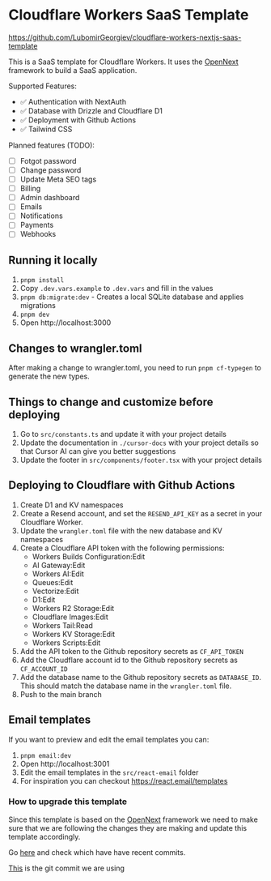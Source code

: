 # Cloudflare Workers SaaS Template

https://github.com/LubomirGeorgiev/cloudflare-workers-nextjs-saas-template

This is a SaaS template for Cloudflare Workers. It uses the [OpenNext](https://opennext.js.org/cloudflare) framework to build a SaaS application.

Supported Features:

- ✅ Authentication with NextAuth
- ✅ Database with Drizzle and Cloudflare D1
- ✅ Deployment with Github Actions
- ✅ Tailwind CSS

Planned features (TODO):

- [ ] Fotgot password
- [ ] Change password
- [ ] Update Meta SEO tags
- [ ] Billing
- [ ] Admin dashboard
- [ ] Emails
- [ ] Notifications
- [ ] Payments
- [ ] Webhooks

## Running it locally

1. `pnpm install`
2. Copy `.dev.vars.example` to `.dev.vars` and fill in the values
3. `pnpm db:migrate:dev` - Creates a local SQLite database and applies migrations
4. `pnpm dev`
5. Open http://localhost:3000

## Changes to wrangler.toml

After making a change to wrangler.toml, you need to run `pnpm cf-typegen` to generate the new types.

## Things to change and customize before deploying
1. Go to `src/constants.ts` and update it with your project details
2. Update the documentation in `./cursor-docs` with your project details so that Cursor AI can give you better suggestions
3. Update the footer in `src/components/footer.tsx` with your project details

## Deploying to Cloudflare with Github Actions

1. Create D1 and KV namespaces
2. Create a Resend account, and set the `RESEND_API_KEY` as a secret in your Cloudflare Worker.
2. Update the `wrangler.toml` file with the new database and KV namespaces
3. Create a Cloudflare API token with the following permissions:
    - Workers Builds Configuration:Edit
    - AI Gateway:Edit
    - Workers AI:Edit
    - Queues:Edit
    - Vectorize:Edit
    - D1:Edit
    - Workers R2 Storage:Edit
    - Cloudflare Images:Edit
    - Workers Tail:Read
    - Workers KV Storage:Edit
    - Workers Scripts:Edit
4. Add the API token to the Github repository secrets as `CF_API_TOKEN`
5. Add the Cloudflare account id to the Github repository secrets as `CF_ACCOUNT_ID`
6. Add the database name to the Github repository secrets as `DATABASE_ID`. This should match the database name in the `wrangler.toml` file.
7. Push to the main branch

## Email templates
If you want to preview and edit the email templates you can:
1. `pnpm email:dev`
2. Open http://localhost:3001
3. Edit the email templates in the `src/react-email` folder
4. For inspiration you can checkout https://react.email/templates


### How to upgrade this template
Since this template is based on the [OpenNext](https://opennext.js.org/cloudflare) framework we need to make sure that we are following the changes they are making and update this template accordingly.

Go [here](https://github.com/cloudflare/workers-sdk/tree/main/packages/create-cloudflare/templates-experimental/next/templates) and check which have have recent commits.

[This](https://github.com/cloudflare/workers-sdk/tree/a5725bdb32f0b1c67063b988d09e1b76266aa19e/packages/create-cloudflare/templates-experimental/next/templates) is the git commit we are using
